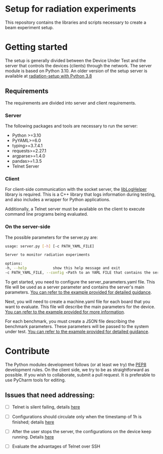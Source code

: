 # Setup for radiation experiments

This repository contains the libraries and scripts necessary to create a beam experiment setup.

# Getting started

The setup is generally divided between the Device Under Test and the server that controls the devices (clients) through
the network. 
The server module is based on Python 3.10. 
An older version of the setup server is available at [radiation-setup with Python 3.8](https://github.com/radhelper/radiation-setup/tree/support_python3.8)

## Requirements

The requirements are divided into server and client requirements.

### Server

The following packages and tools are necessary to run the server:

- Python >=3.10
- PyYAML>=6.0
- typing>=3.7.4.1
- requests>=2.27.1
- argparse>=1.4.0
- pandas>=1.3.5
- Telnet Server

### Client

For client-side communication with the socket server, the [libLogHelper](https://github.com/radhelper/libLogHelper) library is required. 
This is a C++ library that logs information during testing, and also includes a wrapper for Python applications.

Additionally, a Telnet server must be available on the client to execute command line programs being evaluated.

### On the server-side

The possible parameters for the server.py are:
```bash
usage: server.py [-h] [-c PATH_YAML_FILE]

Server to monitor radiation experiments

options:
-h, --help            show this help message and exit
-c PATH_YAML_FILE, --config <Path to an YAML FILE that contains the server parameters. Default is ./server_parameters.yaml>
```

To get started, you need to configure the server_parameters.yaml file. 
This file will be used as a server parameter and contains the server's main parameters. 
[You can refer to the example provided for detailed guidance](https://github.com/radhelper/radiation-setup/blob/main/server_parameters.yaml).


Next, you will need to create a machine.yaml file for each board that you want to evaluate.
This file will describe the main parameters for the device. 
[You can refer to the example provided for more information](https://github.com/radhelper/radiation-setup/blob/main/machines_cfgs/carolk401.yaml). 

For each benchmark, you must create a JSON file describing the benchmark parameters. 
These parameters will be passed to the system under test. 
[You can refer to the example provided for detailed guidance](https://github.com/radhelper/radiation-setup/blob/main/machines_cfgs/dummy.json).


# Contribute

The Python modules development follows (or at least we try) the 
[PEP8](https://www.python.org/dev/peps/pep-0008/) development rules. 
On the client side, we try to be as straightforward as possible.
If you wish to collaborate, submit a pull request. 
It is preferable to use PyCharm tools for editing.

## Issues that need addressing:

- [ ] Telnet is silent failing, details [here](https://github.com/radhelper/radiation-setup/issues/1)
- [ ] Configurations should circulate only when the timestamp of 1h is finished; details [here](https://github.com/radhelper/radiation-setup/issues/3)
- [ ] After the user stops the server, the configurations on the device keep running. Details [here](https://github.com/radhelper/radiation-setup/issues/4)
- [ ] Evaluate the advantages of Telnet over SSH

  


